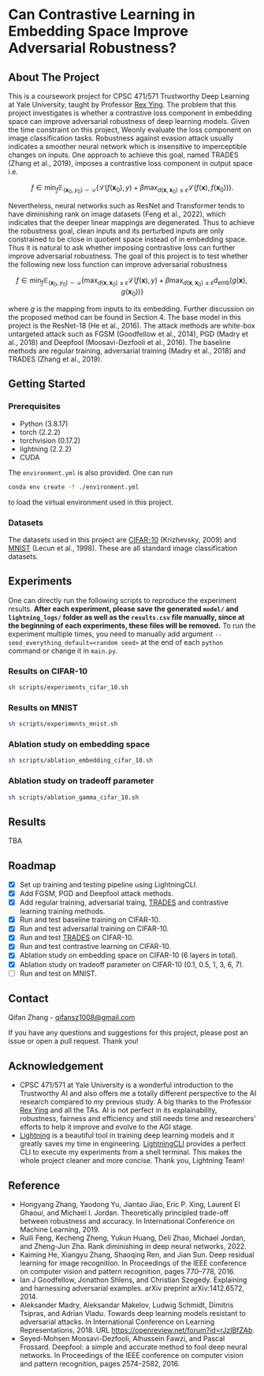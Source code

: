 # Can Contrastive Learning in Embedding Space Improve Adversarial Robustness?

## About The Project

This is a coursework project for CPSC 471/571 Trustworthy Deep Learning at Yale University, taught by Professor [Rex Ying](https://www.cs.yale.edu/homes/ying-rex/). The problem that this project investigates is whether a contrastive loss component in embedding space can improve adversarial robustness of deep learning models. Given the time constraint on this project, Weonly evaluate the loss component on image classification tasks. Robustness against
evasion attack usually indicates a smoother neural network which is insensitive to imperceptible
changes on inputs. One approach to achieve this goal, named TRADES (Zhang et al., 2019), imposes
a contrastive loss component in output space i.e.

```math
f \in \min_f \mathbb{E}_{(\mathbf{x}_0, y_0) \sim \mathcal{D}} \left\{\mathcal{L}(f(\mathbf{x}_0),y)+\beta\max_{d(\mathbf{x},\mathbf{x}_0)\leq \epsilon}\mathcal{L}(f(\mathbf{x}),f(\mathbf{x}_0))\right\}.
```

Nevertheless, neural networks such as ResNet and Transformer tends to have diminishing rank on
image datasets (Feng et al., 2022), which indicates that the deeper linear mappings are degenerated.
Thus to achieve the robustness goal, clean inputs and its perturbed inputs are only constrained to be
close in quotient space instead of in embedding space. Thus it is natural to ask whether imposing
contrastive loss can further improve adversarial robustness. The goal of this project is to test whether
the following new loss function can improve adversarial robustness

```math
f \in \min_f \mathbb{E}_{(\mathbf{x}_0, y_0) \sim \mathcal{D}} \left\{\max_{d(\mathbf{x},\mathbf{x}_0)\leq \epsilon}\mathcal{L}(f(\mathbf{x}),y)+\beta\max_{d(\mathbf{x},\mathbf{x}_0)\leq \epsilon}d_{\text{emb}}(g(\mathbf{x}),g(\mathbf{x}_0))\right\}
```

where $g$ is the mapping from inputs to its embedding. Further discussion on the proposed method
can be found in Section 4. The base model in this project is the ResNet-18 (He et al., 2016). The
attack methods are white-box untargeted attack such as FGSM (Goodfellow et al., 2014), PGD
(Madry et al., 2018) and Deepfool (Moosavi-Dezfooli et al., 2016). The baseline methods are regular
training, adversarial training (Madry et al., 2018) and TRADES (Zhang et al., 2019).

## Getting Started

### Prerequisites

- Python (3.8.17)
- torch (2.2.2)
- torchvision (0.17.2)
- lightning (2.2.2)
- CUDA

The `environment.yml` is also provided. One can run 

```sh
conda env create -f ./environment.yml
```

to load the virtual environment used in this project.

### Datasets

The datasets used in this project are [CIFAR-10](https://www.cs.toronto.edu/~kriz/cifar.html) (Krizhevsky, 2009) and [MNIST](http://yann.lecun.com/exdb/mnist/) (Lecun et al., 1998). These are all standard image classification datasets. 

## Experiments

One can directly run the following scripts to reproduce the experiment results. **After each experiment, please save the generated `model/` and `lightning_logs/` folder as well as the `results.csv` file manually, since at the beginning of each experiments, these files will be removed.** To run the experiment multiple times, you need to manually add argument `--seed_everything_default=<random seed>` at the end of each `python` command or change it in `main.py`.

### Results on CIFAR-10

```sh
sh scripts/experiments_cifar_10.sh
```

### Results on MNIST

```sh
sh scripts/experiments_mnist.sh
```

### Ablation study on embedding space

```sh
sh scripts/ablation_embedding_cifar_10.sh
```

### Ablation study on tradeoff parameter

```sh
sh scripts/ablation_gamma_cifar_10.sh
```

## Results

TBA

## Roadmap

* [X] Set up training and testing pipeline using LightningCLI. 
* [X] Add FGSM, PGD and Deepfool attack methods.
* [X] Add regular training, adversarial traing, [TRADES](https://github.com/yaodongyu/TRADES) and contrastive learning training methods.
* [X] Run and test baseline training on CIFAR-10.
* [X] Run and test adversarial training on CIFAR-10.
* [X] Run and test [TRADES](https://github.com/yaodongyu/TRADES) on CIFAR-10.
* [X] Run and test contrastive learning on CIFAR-10.
* [X] Ablation study on embedding space on CIFAR-10 (6 layers in total). 
* [X] Ablation study on tradeoff parameter on CIFAR-10 (0.1, 0.5, 1, 3, 6, 7). 
* [ ] Run and test on MNIST.

## Contact

Qifan Zhang - qifansz1008@gmail.com

If you have any questions and suggestions for this project, please post an issue or open a pull request. Thank you!

## Acknowledgement

- CPSC 471/571 at Yale University is a wonderful introduction to the Trustworthy AI  and also offers me a totally different perspective to the AI research compared to my previous study. A big thanks to the Professor [Rex Ying](https://www.cs.yale.edu/homes/ying-rex/) and all the TAs. AI is not perfect in its explainability, robustness, fairness and efficiency and still needs time and researchers' efforts to help it improve and evolve to the AGI stage.
- [Lightning](https://lightning.ai/docs/pytorch/stable/) is a beautiful tool in training deep learning models and it greatly saves my time in engineering. [LightningCLI](https://lightning.ai/docs/pytorch/stable/api_references.html#cli) provides a perfect CLI to execute my experiments from a shell terminal. This makes the whole project cleaner and more concise. Thank you, Lightning Team!

## Reference

- Hongyang Zhang, Yaodong Yu, Jiantao Jiao, Eric P. Xing, Laurent El Ghaoui, and Michael I. Jordan. Theoretically principled trade-off between robustness and accuracy. In International Conference on Machine Learning, 2019.
- Ruili Feng, Kecheng Zheng, Yukun Huang, Deli Zhao, Michael Jordan, and Zheng-Jun Zha. Rank diminishing in deep neural networks, 2022.
- Kaiming He, Xiangyu Zhang, Shaoqing Ren, and Jian Sun. Deep residual learning for image recognition. In Proceedings of the IEEE conference on computer vision and pattern recognition, pages 770–778, 2016.
- Ian J Goodfellow, Jonathon Shlens, and Christian Szegedy. Explaining and harnessing adversarial examples. arXiv preprint arXiv:1412.6572, 2014.
- Aleksander Madry, Aleksandar Makelov, Ludwig Schmidt, Dimitris Tsipras, and Adrian Vladu. Towards deep learning models resistant to adversarial attacks. In International Conference on Learning Representations, 2018. URL https://openreview.net/forum?id=rJzIBfZAb.
- Seyed-Mohsen Moosavi-Dezfooli, Alhussein Fawzi, and Pascal Frossard. Deepfool: a simple and accurate method to fool deep neural networks. In Proceedings of the IEEE conference on computer vision and pattern recognition, pages 2574–2582, 2016.